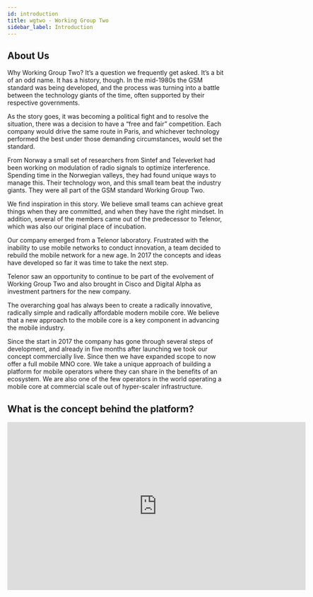 ```yaml
---
id: introduction
title: wgtwo - Working Group Two
sidebar_label: Introduction
---
```

## About Us
Why Working Group Two? It’s a question we frequently get asked. It’s a bit of an odd name. It has a history, though. In the mid-1980s the GSM standard was being developed, and the process was turning into a battle between the technology giants of the time, often supported by their respective governments.

As the story goes, it was becoming a political fight and to resolve the situation, there was a decision to have a “free and fair” competition. Each company would drive the same route in Paris, and whichever technology performed the best under those demanding circumstances, would set the standard.

From Norway a small set of researchers from Sintef and Televerket had been working on modulation of radio signals to optimize interference. Spending time in the Norwegian valleys, they had found unique ways to manage this. Their technology won, and this small team beat the industry giants. They were all part of the GSM standard Working Group Two.

We find inspiration in this story. We believe small teams can achieve great things when they are committed, and when they have the right mindset. In addition, several of the members came out of the predecessor to Telenor, which was also our original place of incubation.

Our company emerged from a Telenor laboratory. Frustrated with the inability to use mobile networks to conduct innovation, a team decided to rebuild the mobile network for a new age. In 2017 the concepts and ideas have developed so far it was time to take the next step.

Telenor saw an opportunity to continue to be part of the evolvement of Working Group Two and also brought in Cisco and Digital Alpha as investment partners for the new company.

The overarching goal has always been to create a radically innovative, radically simple and radically affordable modern mobile core. We believe that a new approach to the mobile core is a key component in advancing the mobile industry.

Since the start in 2017 the company has gone through several steps of development, and already in five months after launching we took our concept commercially live. Since then we have expanded scope to now offer a full mobile MNO core. We take a unique approach of building a platform for mobile operators where they can share in the benefits of an ecosystem. We are also one of the few operators in the world operating a mobile core at commercial scale out of hyper-scaler infrastructure.

## What is the concept behind the platform?

<iframe width="675" height="380" src="https://drive.google.com/file/d/1qY8BwLTg4uj6N9zCFmXREbXF0f6hMLPB/view" frameborder="0" allow="accelerometer; autoplay; encrypted-media; gyroscope; picture-in-picture" allowfullscreen></iframe>
